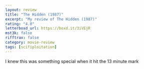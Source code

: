 ```yaml
---
layout: review
title: "The Hidden (1987)"
excerpt: "My review of The Hidden (1987)"
rating: "4.0"
letterboxd_url: https://boxd.it/3iVEjR
mst3k: false
rifftrax: false
category: movie-review
tags: [scifiploitation]
---
```


I knew this was something special when it hit the 13 minute mark
